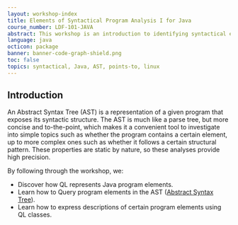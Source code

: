 ```yaml
---
layout: workshop-index
title: Elements of Syntactical Program Analysis I for Java
course_number: LDF-101-JAVA
abstract: This workshop is an introduction to identifying syntactical elements using QL by implementing a basic Andersen style points-to analysis. We learn how to query the AST of a Java program as a means of implementing a points-to analysis.
language: java
octicon: package
banner: banner-code-graph-shield.png
toc: false
topics: syntactical, Java, AST, points-to, linux
---
```


## Introduction

An Abstract Syntax Tree (AST) is a representation of a given program that exposes its syntactic structure. The AST is much like a parse tree, but more concise and to-the-point, which makes it a convenient tool to investigate into simple topics such as whether the program contains a certain element, up to more complex ones such as whether it follows a certain structural pattern. These properties are static by nature, so these analyses provide high precision.

By following through the workshop, we:

- Discover how QL represents Java program elements.
- Learn how to Query program elements in the AST ([Abstract Syntax Tree](https://en.wikipedia.org/wiki/Abstract_syntax_tree)).
- Learn how to express descriptions of certain program elements using QL classes.

